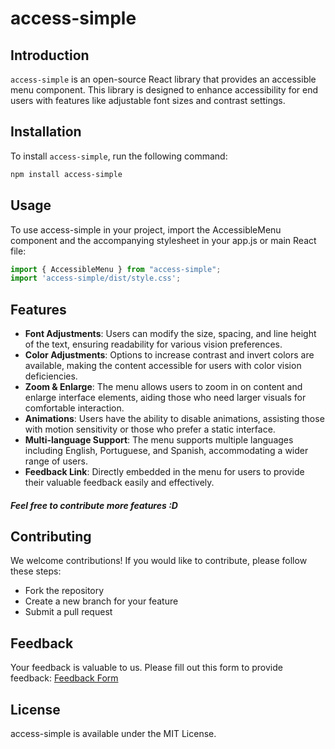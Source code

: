 # access-simple

## Introduction
`access-simple` is an open-source React library that provides an accessible menu component. This library is designed to enhance accessibility for end users with features like adjustable font sizes and contrast settings.

## Installation
To install `access-simple`, run the following command:
```bash
npm install access-simple
```

## Usage
To use access-simple in your project, import the AccessibleMenu component and the accompanying stylesheet in your app.js or main React file:

```javascript
import { AccessibleMenu } from "access-simple";
import 'access-simple/dist/style.css';
```

## Features
- **Font Adjustments**: Users can modify the size, spacing, and line height of the text, ensuring readability for various vision preferences.
- **Color Adjustments**: Options to increase contrast and invert colors are available, making the content accessible for users with color vision deficiencies.
- **Zoom & Enlarge**: The menu allows users to zoom in on content and enlarge interface elements, aiding those who need larger visuals for comfortable interaction.
- **Animations**: Users have the ability to disable animations, assisting those with motion sensitivity or those who prefer a static interface.
- **Multi-language Support**: The menu supports multiple languages including English, Portuguese, and Spanish, accommodating a wider range of users.
- **Feedback Link**: Directly embedded in the menu for users to provide their valuable feedback easily and effectively.

##### Feel free to contribute more features :D

## Contributing
We welcome contributions! If you would like to contribute, please follow these steps:
- Fork the repository
- Create a new branch for your feature
- Submit a pull request

## Feedback
Your feedback is valuable to us. Please fill out this form to provide feedback: [Feedback Form](https://forms.gle/SEQ6XKLiS2GAXBtq9)

## License
access-simple is available under the MIT License.




